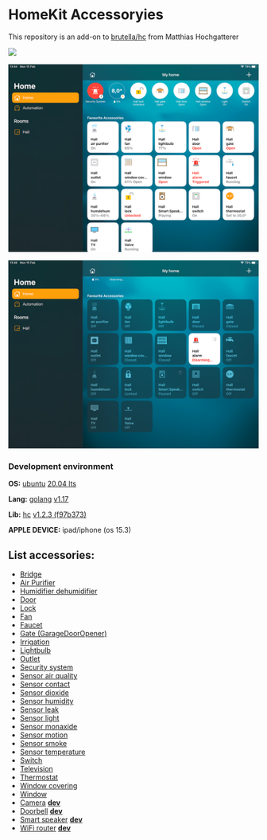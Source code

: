 # HomeKit  Accessoryies
This repository is an add-on to [brutella/hc](https://github.com/brutella/hc) from Matthias Hochgatterer 

![](https://github.com/alpr777/homekit/blob/main/gallery/homekit.jpg)

![](https://github.com/alpr777/homekit/blob/main/gallery/home_on.png)

![](https://github.com/alpr777/homekit/blob/main/gallery/home_off.png)


### Development environment

**OS:** [ubuntu](https://ubuntu.com/) [20.04 lts](https://ubuntu.com/download/desktop/thank-you?version=20.04.3&architecture=amd64)

**Lang:** [golang](https://golang.org/) [v1.17](https://golang.org/dl/) 

**Lib:** [hc](https://github.com/brutella/hc) [v1.2.3 (f97b373)](https://github.com/brutella/hc/tree/f97b3737590ca10582f69f50a4b54619e0e1a8b5)

**APPLE DEVICE:** ipad/iphone (os 15.3)

## List accessories:
- [Bridge](https://github.com/alpr777/homekit/tree/main/example/bridge)
- [Air Purifier](https://github.com/alpr777/homekit/tree/main/example/air_purifier)
- [Humidifier dehumidifier](https://github.com/alpr777/homekit/tree/main/example/humidifier_dehumidifier)
- [Door](https://github.com/alpr777/homekit/tree/main/example/door)
- [Lock](https://github.com/alpr777/homekit/tree/main/example/lock)
- [Fan](https://github.com/alpr777/homekit/tree/main/example/fan_controlled)
- [Faucet](https://github.com/alpr777/homekit/tree/main/example/faucet)
- [Gate (GarageDoorOpener)](https://github.com/alpr777/homekit/tree/main/example/gate)
- [Irrigation](https://github.com/alpr777/homekit/tree/main/example/irrigation)
- [Lightbulb](https://github.com/alpr777/homekit/tree/main/example/lightbulb_colored)
- [Outlet](https://github.com/alpr777/homekit/tree/main/example/outlet)
- [Security system](https://github.com/alpr777/homekit/tree/main/example/security_system)
- [Sensor air quality](https://github.com/alpr777/homekit/tree/main/example/sensor_air_quality)
- [Sensor contact](https://github.com/alpr777/homekit/tree/main/example/sensor_contact)
- [Sensor dioxide](https://github.com/alpr777/homekit/tree/main/example/sensor_dioxide)
- [Sensor humidity](https://github.com/alpr777/homekit/tree/main/example/sensor_humidity)
- [Sensor leak](https://github.com/alpr777/homekit/tree/main/example/sensor_leak)
- [Sensor light](https://github.com/alpr777/homekit/tree/main/example/sensor_light)
- [Sensor monaxide](https://github.com/alpr777/homekit/tree/main/example/sensor_monaxide)
- [Sensor motion](https://github.com/alpr777/homekit/tree/main/example/sensor_motion)
- [Sensor smoke](https://github.com/alpr777/homekit/tree/main/example/sensor_smoke)
- [Sensor temperature](https://github.com/alpr777/homekit/tree/main/example/sensor_temp)
- [Switch](https://github.com/alpr777/homekit/tree/main/example/switch)
- [Television](https://github.com/alpr777/homekit/tree/main/example/television)
- [Thermostat](https://github.com/alpr777/homekit/tree/main/example/thermostat_climate)
- [Window covering](https://github.com/alpr777/homekit/tree/main/example/window_covering)
- [Window](https://github.com/alpr777/homekit/tree/main/example/window)
- [Camera](https://github.com/brutella/hkcam) [**dev**](https://github.com/brutella/hkcam)
- [Doorbell](https://github.com/ra1nb0w/hkdoorbell) [**dev**](https://github.com/ra1nb0w/hkdoorbell)
- [Smart speaker](https://github.com/alpr777/homekit/tree/main/example/smart_speaker) [**dev**](https://github.com/homebridge/HAP-NodeJS/blob/master/src/accessories/SmartSpeaker_accessory.ts)
- [WiFi router](https://github.com/alpr777/homekit/tree/main/example/wifi_router) [**dev**](https://github.com/homebridge/HAP-NodeJS/blob/master/src/accessories/Wi-FiRouter_accessory.ts)
